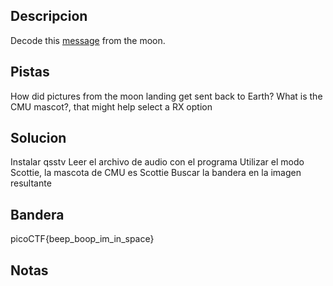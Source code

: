 ## Descripcion
Decode this [message](https://jupiter.challenges.picoctf.org/static/fc1edf07742e98a480c6aff7d2546107/message.wav) from the moon.

## Pistas
How did pictures from the moon landing get sent back to Earth?
What is the CMU mascot?, that might help select a RX option

## Solucion
Instalar qsstv
Leer el archivo de audio con el programa
Utilizar el modo Scottie, la mascota de CMU es Scottie
Buscar la bandera en la imagen resultante

## Bandera
picoCTF{beep_boop_im_in_space}

## Notas



